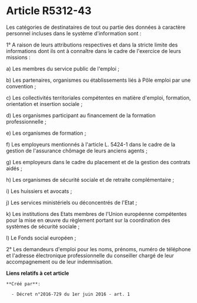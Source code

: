 # Article R5312-43

Les catégories de destinataires de tout ou partie des données à caractère personnel incluses dans le système d'information
sont :

1° A raison de leurs attributions respectives et dans la stricte limite des informations dont ils ont à connaître dans le
cadre de l'exercice de leurs missions :

a) Les membres du service public de l'emploi ;

b) Les partenaires, organismes ou établissements liés à Pôle emploi par une convention ;

c) Les collectivités territoriales compétentes en matière d'emploi, formation, orientation et insertion sociale ;

d) Les organismes participant au financement de la formation professionnelle ;

e) Les organismes de formation ;

f) Les employeurs mentionnés à l'article L. 5424-1 dans le cadre de la gestion de l'assurance chômage de leurs anciens
agents ;

g) Les employeurs dans le cadre du placement et de la gestion des contrats aidés ;

h) Les organismes de sécurité sociale et de retraite complémentaire ;

i) Les huissiers et avocats ;

j) Les services ministériels ou déconcentrés de l'Etat ;

k) Les institutions des Etats membres de l'Union européenne compétentes pour la mise en œuvre du règlement portant sur la
coordination des systèmes de sécurité sociale ;

l) Le Fonds social européen ;

2° Les demandeurs d'emploi pour les noms, prénoms, numéro de téléphone et l'adresse électronique professionnelle du
conseiller chargé de leur accompagnement ou de leur indemnisation.

**Liens relatifs à cet article**

	**Créé par**:

	  - Décret n°2016-729 du 1er juin 2016 - art. 1
